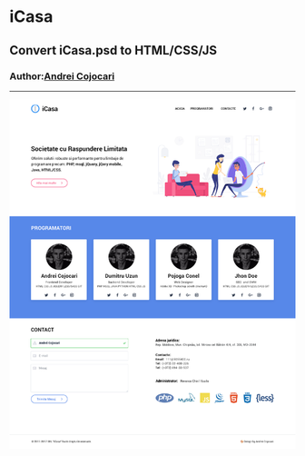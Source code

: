 # iCasa
## Convert iCasa.psd to HTML/CSS/JS
### Author:[Andrei Cojocari](https://www.instagram.com/webtheory/ "Andrei Cojocari")
***
![ScreenShot](https://github.com/gitbooster/icasa/blob/master/icasa.png)
